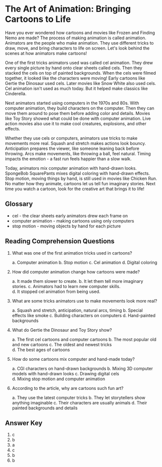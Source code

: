# The Art of Animation: Bringing Cartoons to Life

Have you ever wondered how cartoons and movies like Frozen and Finding Nemo are made? The process of making animation is called animation. Animators are the people who make animation. They use different tricks to draw, move, and bring characters to life on screen. Let's look behind the scenes at how animators make cartoons!

One of the first tricks animators used was called cel animation. They drew every single picture by hand onto clear sheets called cels. Then they stacked the cels on top of painted backgrounds. When the cels were filmed together, it looked like the characters were moving! Early cartoons like Gertie the Dinosaur used cels. Later movies like Snow White also used cels. Cel animation isn't used as much today. But it helped make classics like Cinderella.

Next animators started using computers in the 1970s and 80s. With computer animation, they build characters on the computer. Then they can move them around to pose them before adding color and details. Movies like Toy Story showed what could be done with computer animation. Live action movies also use it to make cool creatures, explosions, and other effects.

Whether they use cels or computers, animators use tricks to make movements more real. Squash and stretch makes actions look bouncy. Anticipation prepares the viewer, like someone leaning back before throwing. Arcs make movements, like throwing a ball, feel natural. Timing impacts the emotion - a fast run feels happier than a slow walk.

Today, animators mix computer animation with hand-drawn looks. SpongeBob SquarePants mixes digital coloring with hand-drawn effects. Stop motion, moving things by hand, is still used in movies like Chicken Run. No matter how they animate, cartoons let us tell fun imaginary stories. Next time you watch a cartoon, look for the creative art that brings it to life!

## Glossary

- cel - the clear sheets early animators drew each frame on
- computer animation - making cartoons using only computers
- stop motion - moving objects by hand for each picture

## Reading Comprehension Questions

1. What was one of the first animation tricks used in cartoons?

   a. Computer animation
   b. Stop motion
   c. Cel animation
   d. Digital coloring  

2. How did computer animation change how cartoons were made?

   a. It made them slower to create.
   b. It let them tell more imaginary stories.
   c. Animators had to learn new computer skills.  
   d. It stopped cel animation from being used.

3. What are some tricks animators use to make movements look more real?

   a. Squash and stretch, anticipation, natural arcs, timing
   b. Special effects like smoke
   c. Building characters on computers
   d. Hand-painted backgrounds

4. What do Gertie the Dinosaur and Toy Story show?

   a. The first cel cartoons and computer cartoons
   b. The most popular old and new cartoons
   c. The oldest and newest tricks  
   d. The best ages of cartoons

5. How do some cartoons mix computer and hand-made today?

   a. CGI characters on hand-drawn backgrounds
   b. Mixing 3D computer models with hand-drawn looks
   c. Drawing digital cels  
   d. Mixing stop motion and computer animation  

6. According to the article, why are cartoons such fun art?

   a. They use the latest computer tricks
   b. They let storytellers show anything imaginable
   c. Their characters are usually animals
   d. Their painted backgrounds and details

## Answer Key

1. c
2. b
3. a  
4. c
5. b
6. b
